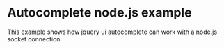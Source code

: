 # Autocomplete node.js example

This example shows how jquery ui autocomplete can work with a node.js socket connection.

